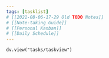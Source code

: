 ```yaml
---
tags: [tasklist]
# [[2021-08-06-17-29 Old TODO Notes]]
# [[Note-taking Guide]]
# [[Personal Kanban]]
# [[Daily Schedule]]
---
```


```dataviewjs
dv.view("tasks/taskview")
```